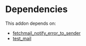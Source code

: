 # Dependencies

This addon depends on:

- [fetchmail_notify_error_to_sender](https://github.com/bringout/oca-technical)
- [test_mail](https://github.com/bringout/oca-ocb-test/tree/0fe8a62619aef53731b7baafcb018130ef903ff8/odoo-bringout-oca-ocb-test_mail)
